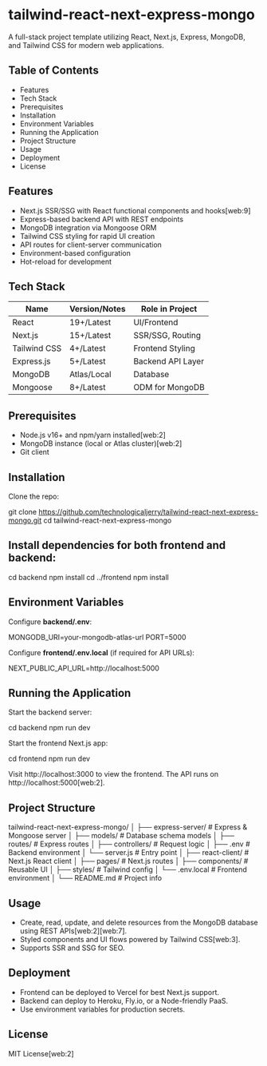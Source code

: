 # tailwind-react-next-express-mongo

A full-stack project template utilizing React, Next.js, Express, MongoDB, and Tailwind CSS for modern web applications.

## Table of Contents

- Features
- Tech Stack
- Prerequisites
- Installation
- Environment Variables
- Running the Application
- Project Structure
- Usage
- Deployment
- License

## Features

- Next.js SSR/SSG with React functional components and hooks[web:9]
- Express-based backend API with REST endpoints
- MongoDB integration via Mongoose ORM
- Tailwind CSS styling for rapid UI creation
- API routes for client-server communication
- Environment-based configuration
- Hot-reload for development

## Tech Stack

| Name         | Version/Notes | Role in Project   |
| ------------ | ------------- | ----------------- |
| React        | 19+/Latest    | UI/Frontend       |
| Next.js      | 15+/Latest    | SSR/SSG, Routing  |
| Tailwind CSS | 4+/Latest     | Frontend Styling  |
| Express.js   | 5+/Latest     | Backend API Layer |
| MongoDB      | Atlas/Local   | Database          |
| Mongoose     | 8+/Latest     | ODM for MongoDB   |

## Prerequisites

- Node.js v16+ and npm/yarn installed[web:2]
- MongoDB instance (local or Atlas cluster)[web:2]
- Git client

## Installation

Clone the repo:

git clone https://github.com/technologicaljerry/tailwind-react-next-express-mongo.git
cd tailwind-react-next-express-mongo

## Install dependencies for both frontend and backend:

cd backend
npm install
cd ../frontend
npm install

## Environment Variables

Configure **backend/.env**:

MONGODB_URI=your-mongodb-atlas-url
PORT=5000

Configure **frontend/.env.local** (if required for API URLs):

NEXT_PUBLIC_API_URL=http://localhost:5000

## Running the Application

Start the backend server:

cd backend
npm run dev

Start the frontend Next.js app:

cd frontend
npm run dev

Visit http://localhost:3000 to view the frontend. The API runs on http://localhost:5000[web:2].

## Project Structure

tailwind-react-next-express-mongo/
│
├── express-server/ # Express & Mongoose server
│ ├── models/ # Database schema models
│ ├── routes/ # Express routes
│ ├── controllers/ # Request logic
│ ├── .env # Backend environment
│ └── server.js # Entry point
│
├── react-client/ # Next.js React client
│ ├── pages/ # Next.js routes
│ ├── components/ # Reusable UI
│ ├── styles/ # Tailwind config
│ └── .env.local # Frontend environment
│
└── README.md # Project info

## Usage

- Create, read, update, and delete resources from the MongoDB database using REST APIs[web:2][web:7].
- Styled components and UI flows powered by Tailwind CSS[web:3].
- Supports SSR and SSG for SEO.

## Deployment

- Frontend can be deployed to Vercel for best Next.js support.
- Backend can deploy to Heroku, Fly.io, or a Node-friendly PaaS.
- Use environment variables for production secrets.

## License

MIT License[web:2]
